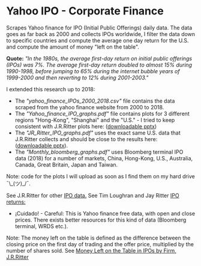# Yahoo IPO - Corporate Finance

Scrapes Yahoo finance for IPO (Initial Public Offerings) daily data. The data goes as far back as 2000 and collects IPOs worldwide, I filter the data down to specific countries and compute the average one day return for the U.S. and compute the amount of money "left on the table".

__Quote:__ *"In the 1980s, the average first-day return on initial public offerings (IPOs) was 7%. The
average first-day return doubled to almost 15% during 1990-1998, before jumping to 65%
during the internet bubble years of 1999-2000 and then reverting to 12% during 2001-2003."*

I extended this research up to 2018:

 - The *"yahoo_finance_IPOs_2000_2018.csv"* file contains the data scraped from the yahoo finance website from 2000 to 2018.
 - The *"Yahoo_finance_IPO_graphs.pdf"* file contains plots for 3 different regions "Hong-Kong", "Shanghai" and the "U.S." - I tried to keep consistent with J.R.Ritter plots here: ([downloadable pptx](https://site.warrington.ufl.edu/ritter/files/2019/02/IPOs_US_1980-2018.pptx))
 - The *"JR_Ritter_IPO_graphs.pdf"* uses the exact same U.S. data that J.R.Ritter collects and should be close to the results here: ([downloadable pptx](https://site.warrington.ufl.edu/ritter/files/2019/02/IPOs_US_1980-2018.pptx)).
 - The *"Monthly_bloomberg_graphs.pdf"* uses Bloomberg terminal IPO data (2018) for a number of markets, China, Hong-Kong, U.S., Australia, Canada, Great Britain, Japan and Taiwan.
 
 Note: code for the plots I will upload as soon as I find them on my hard drive ¯\\\_(ツ)_/¯.

See J.R.Ritter for other [IPO data.](https://site.warrington.ufl.edu/ritter/ipo-data/)
See Tim Loughran and Jay Ritter [IPO returns:](https://site.warrington.ufl.edu/ritter/files/2016/06/why-has-IPO-Underpricing-Increased-Over-Time.pdf)

-  ¡Cuidado! - Careful: This is Yahoo finance free data, with open and close prices. There exists better resources for this kind of data (Bloomberg terminal, WRDS etc.).

Note:  The money left on the table is defined as the difference between the closing price on the first day of trading and the offer price, multiplied by the number of shares sold. See [Money Left on the Table in IPOs by Firm, J.R.Ritter](https://site.warrington.ufl.edu/ritter/files/2019/08/Monnew.pdf)

